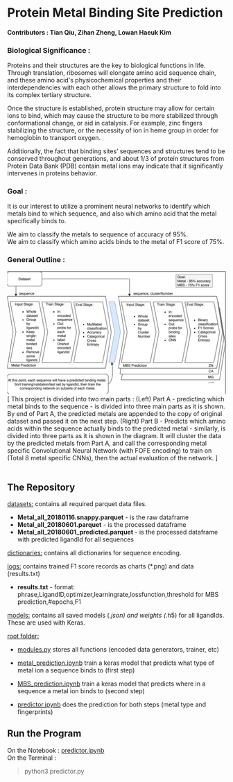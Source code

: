 # Protein Metal Binding Site Prediction
#### Contributors : Tian Qiu, Zihan Zheng, Lowan Haeuk Kim
### Biological Significance :
Proteins and their structures are the key to biological functions in life.
Through translation, ribosomes will elongate amino acid sequence chain, and
these amino acid's physicochemical properties and their interdependencies
with each other allows the primary structure to fold into its complex tertiary
structure.

Once the structure is established, protein structure may allow for certain ions
to bind, which may cause the structure to be more stabilized through
conformational change, or aid in catalysis. For example, zinc fingers
stabilizing the structure, or the necessity of ion in heme group in order for
hemoglobin to transport oxygen.

Additionally, the fact that binding sites’ sequences and structures tend to be
conserved throughout generations, and about 1/3 of protein structures from
Protein Data Bank (PDB) contain metal ions may indicate that it significantly
intervenes in proteins behavior.

### Goal :
It is our interest to utilize a prominent neural networks to identify which
metals bind to which sequence, and also which amino acid that the metal
specifically binds to.

We aim to classify the metals to sequence of accuracy of 95%. <br>
We aim to classify which amino acids binds to the metal of F1 score of 75%.

### General Outline :
![Diagram Of The Workflow](Workflow_Chart.png)
[ This project is divided into two main parts : (Left) Part A - predicting which
metal binds to the sequence - is divided into three main parts as it is shown.
By end of Part A, the predicted metals are appended to the copy of original
dataset and passed it on the next step. (Right) Part B - Predicts which
amino acids within the sequence actually binds to the predicted metal -
similarly, is divided into three parts as it is shown in the diagram. It will
cluster the data by the predicted metals from Part A, and call the corresponding
metal specific Convolutional Neural Network (with FOFE encoding) to train on
(Total 8 metal specific CNNs), then the actual evaluation of the network. ]
<br><br>
## The Repository
[datasets:](https://github.com/sbl-sdsc/metal-binding-prediction/tree/master/datasets) contains all required parquet data files.
* **Metal_all_20180116.snappy.parquet** - is the raw dataframe
* **Metal_all_20180601.parquet** - is the processed dataframe
* **Metal_all_20180601_predicted.parquet** - is the processed dataframe with predicted ligandId for all sequences

[dictionaries:](https://github.com/sbl-sdsc/metal-binding-prediction/tree/master/dictionaries) contains all dictionaries for sequence encoding.

[logs:](https://github.com/sbl-sdsc/metal-binding-prediction/tree/master/logs) contains trained F1 score records as charts (*.png) and data (results.txt)
* **results.txt** - format: phrase,LigandID,optimizer,learningrate,lossfunction,threshold for MBS prediction,#epochs,F1

[models:](https://github.com/sbl-sdsc/metal-binding-prediction/tree/master/models) contains all saved models (*.json) and weights (*.h5) for all ligandIds. These are used with Keras.

[root folder:](https://github.com/sbl-sdsc/metal-binding-prediction)
* [modules.py](https://github.com/sbl-sdsc/metal-binding-prediction/blob/master/modules.py) stores all functions (encoded data generators, trainer, etc)

* [metal_prediction.ipynb](https://github.com/sbl-sdsc/metal-binding-prediction/blob/master/metal_prediction.ipynb) train a keras model that predicts what type of metal ion a sequence binds to (first step)

* [MBS_prediction.ipynb](https://github.com/sbl-sdsc/metal-binding-prediction/blob/master/MBS_prediction.ipynb) train a keras model that predicts where in a sequence a metal ion binds to (second step)

* [predictor.ipynb](https://github.com/sbl-sdsc/metal-binding-prediction/blob/master/predictor.ipynb) does the prediction for both steps (metal type and fingerprints)


## Run the Program
On the Notebook : [predictor.ipynb](https://github.com/sbl-sdsc/metal-binding-prediction/blob/master/predictor.ipynb)
<br>
On the Terminal :
> python3 predictor.py
